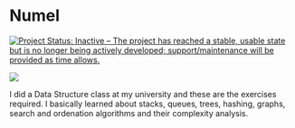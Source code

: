 # Numel

<a href="http://www.repostatus.org/#inactive"><img src="http://www.repostatus.org/badges/latest/inactive.svg" alt="Project Status: Inactive – The project has reached a stable, usable state but is no longer being actively developed; support/maintenance will be provided as time allows." /></a>

<img src="https://www.serebii.net/diamondpearl/pokemon/322-f.png">

I did a Data Structure class at my university and these are the exercises required. I basically learned about stacks, queues, trees, hashing, graphs, search and ordenation algorithms and their complexity analysis.
